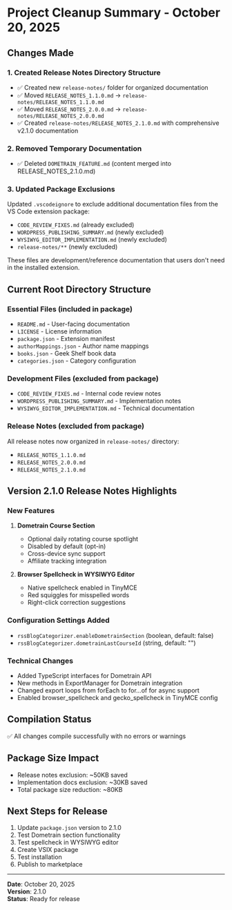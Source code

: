 # Project Cleanup Summary - October 20, 2025

## Changes Made

### 1. Created Release Notes Directory Structure
- ✅ Created new `release-notes/` folder for organized documentation
- ✅ Moved `RELEASE_NOTES_1.1.0.md` → `release-notes/RELEASE_NOTES_1.1.0.md`
- ✅ Moved `RELEASE_NOTES_2.0.0.md` → `release-notes/RELEASE_NOTES_2.0.0.md`
- ✅ Created `release-notes/RELEASE_NOTES_2.1.0.md` with comprehensive v2.1.0 documentation

### 2. Removed Temporary Documentation
- ✅ Deleted `DOMETRAIN_FEATURE.md` (content merged into RELEASE_NOTES_2.1.0.md)

### 3. Updated Package Exclusions
Updated `.vscodeignore` to exclude additional documentation files from the VS Code extension package:
- `CODE_REVIEW_FIXES.md` (already excluded)
- `WORDPRESS_PUBLISHING_SUMMARY.md` (newly excluded)
- `WYSIWYG_EDITOR_IMPLEMENTATION.md` (newly excluded)
- `release-notes/**` (newly excluded)

These files are development/reference documentation that users don't need in the installed extension.

## Current Root Directory Structure

### Essential Files (included in package)
- `README.md` - User-facing documentation
- `LICENSE` - License information
- `package.json` - Extension manifest
- `authorMappings.json` - Author name mappings
- `books.json` - Geek Shelf book data
- `categories.json` - Category configuration

### Development Files (excluded from package)
- `CODE_REVIEW_FIXES.md` - Internal code review notes
- `WORDPRESS_PUBLISHING_SUMMARY.md` - Implementation notes
- `WYSIWYG_EDITOR_IMPLEMENTATION.md` - Technical documentation

### Release Notes (excluded from package)
All release notes now organized in `release-notes/` directory:
- `RELEASE_NOTES_1.1.0.md`
- `RELEASE_NOTES_2.0.0.md`
- `RELEASE_NOTES_2.1.0.md`

## Version 2.1.0 Release Notes Highlights

### New Features
1. **Dometrain Course Section**
   - Optional daily rotating course spotlight
   - Disabled by default (opt-in)
   - Cross-device sync support
   - Affiliate tracking integration
   
2. **Browser Spellcheck in WYSIWYG Editor**
   - Native spellcheck enabled in TinyMCE
   - Red squiggles for misspelled words
   - Right-click correction suggestions

### Configuration Settings Added
- `rssBlogCategorizer.enableDometrainSection` (boolean, default: false)
- `rssBlogCategorizer.dometrainLastCourseId` (string, default: "")

### Technical Changes
- Added TypeScript interfaces for Dometrain API
- New methods in ExportManager for Dometrain integration
- Changed export loops from forEach to for...of for async support
- Enabled browser_spellcheck and gecko_spellcheck in TinyMCE config

## Compilation Status
✅ All changes compile successfully with no errors or warnings

## Package Size Impact
- Release notes exclusion: ~50KB saved
- Implementation docs exclusion: ~30KB saved
- Total package size reduction: ~80KB

## Next Steps for Release
1. Update `package.json` version to 2.1.0
2. Test Dometrain section functionality
3. Test spellcheck in WYSIWYG editor
4. Create VSIX package
5. Test installation
6. Publish to marketplace

---

**Date**: October 20, 2025  
**Version**: 2.1.0  
**Status**: Ready for release

